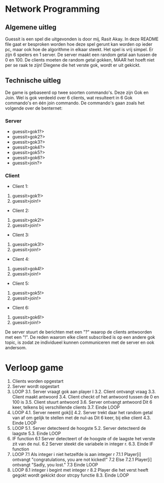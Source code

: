 # Network Programming
## Algemene uitleg
Guessit is een spel die uitgevonden is door mij, Rasit Akay. In deze README file gaat er besproken worden hoe deze spel gerunt kan worden op ieder pc, maar ook hoe de algorithme in elkaar steekt.
Het spel is vrij simpel. Er zijn 6 spelers en 1 server. De server maakt een random getal aan tussen de 0 en 100. De clients moeten de random getal gokken, MAAR het hoeft niet per se raak te zijn! Diegene die het verste gok, wordt er uit gekickt.

## Technische uitleg
De game is gebaseerd op twee soorten commando's. Deze zijn Gok en Join. Wel is gok verdeeld over 6 clients, wat resulteert in 6 Gok commando's en één join commando. De commando's gaan zoals het volgende over de benternet:
### Server
- guessit>gok1?>
- guessit>gok2?>
- guessit>gok3?>
- guessit>gok4?>
- guessit>gok5?>
- guessit>gok6?>
- guessit>join?>
### Client
- Client 1:
1. guessit>gok1!>
2. guessit>join!>
- Client 2:
1. guessit>gok2!>
2. guessit>join!>
- Client 3:
1. guessit>gok3!>
2. guessit>join!>
- Client 4:
1. guessit>gok4!>
2. guessit>join!>
- Client 5:
1. guessit>gok5!>
2. guessit>join!>
- Client 6:
1. guessit>gok6!>
2. guessit>join!>

De server stuurt de berichten met een "?" waarop de clients antwoorden met een "!". De reden waarom elke client subscribed is op een andere gok topic, is zodat ze individueel kunnen communiceren met de server en ook andersom.

# Verloop game
1. Clients worden opgestart
2. Server wordt opgestart
3. LOOP
3.1. Server vraagt gok aan player I
3.2. Client ontvangt vraag
3.3. Client maakt antwoord
3.4. Client checkt of het antwoord tussen de 0 en 100 is
3.5. Client stuurt antwoord
3.6. Server ontvangt antwoord
Dit 6 keer, telkens bij verschillende clients
3.7. Einde LOOP
4. LOOP
4.1. Server neemt gok[i]
4.2. Server trekt daar het random getal van af om gelijk te stellen met de nul-as
Dit 6 keer, bij elke client
4.3. Einde LOOP
5. LOOP
5.1. Server detecteerd de hoogste
5.2. Server detecteerd de laagste
5.3. Einde LOOP
6. IF function
6.1 Server detecteert of de hoogste of de laagste het verste zit van de nul.
6.2 Server steekt die variabele in integer r.
6.3. Einde IF function
7. LOOP
7.1 Als integer i niet hetzelfde is aan integer r
7.1.1 Player[i] ontvangt "congratulations, you are not kicked!"
7.2 Else
7.2.1 Player[i] ontvangt "Sadly, you lost."
7.3 Einde LOOP
8. LOOP
8.1 integer i begint met integer r
8.2 Player die het verst heeft gegokt wordt gekickt door strcpy functie
8.3. Einde LOOP
